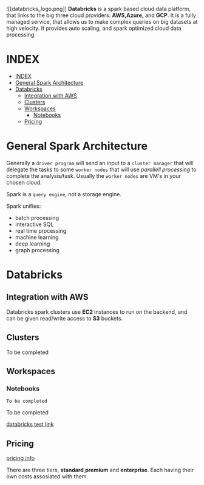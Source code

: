 ![[databricks_logo.png]]
**Databricks** is a spark based cloud data platform, that links to the big three cloud providers: **AWS,Azure,** and **GCP**. It is a fully managed service, that allows us to make complex queries on big datasets at high velocity. It provides auto scaling, and spark optimized cloud data processing.

# INDEX

- [INDEX](#index)
- [General Spark Architecture](#general-spark-architecture)
- [Databricks](#databricks)
  - [Integration with AWS](#integration-with-aws)
  - [Clusters](#clusters)
  - [Workspaces](#workspaces)
    - [Notebooks](#notebooks)
  - [Pricing](#pricing)

# General Spark Architecture

Generally a `driver program` will send an input to a `cluster manager` that will delegate the tasks to some `worker nodes` that will use _parallell processing_ to complete the analysis/task. Usually the `worker nodes` are VM's in your chosen cloud.

Spark is a `query engine`, not a storage engine.

Spark unifies:

- batch processing
- interactive SQL
- real time processing
- machine learning
- deep learning
- graph processing

# Databricks

## Integration with AWS

Databricks spark clusters use **EC2** instances to run on the backend, and can be given read/write access to **S3** buckets.

## Clusters

To be completed

## Workspaces

### Notebooks

    To be completed

To be completed

[databricks test link](https://databricks.com/try-databricks)

## Pricing

[pricing info](https://databricks.com/product/pricing)

There are three tiers, **standard**,**premium** and **enterprise**. Each having their own costs assosiated with them.
